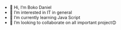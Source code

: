 - 👋 Hi, I’m Boko Daniel
- 👀 I’m interested in IT in general
- 🌱 I’m currently learning Java Script
- 💞️ I’m looking to collaborate on all important project😊

